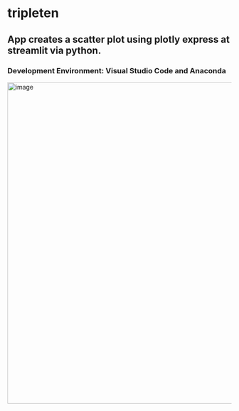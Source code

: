 # tripleten
## App creates a scatter plot using plotly express at streamlit via python.

### Development Environment: Visual Studio Code and Anaconda

![]()<img width="723" alt="image" src="[https://github.com/matthew813709/Gitimages/blob/7878cc425e4ce5a15b5ceaebd79191e1b52640de/Screenshot%202023-07-04%20232748.png](https://github.com/matthew813709/Gitimages/blob/1996ee9583c7c5bca07d6e0ea087b16168c42a71/Screenshot%202024-05-14%20133622.png)">
